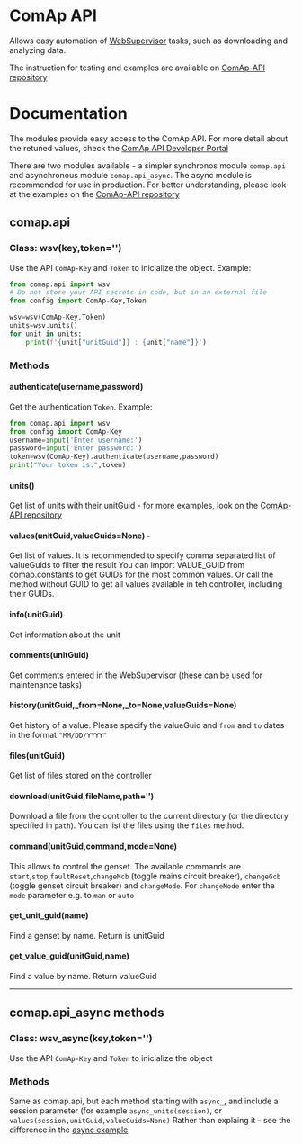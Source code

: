 # ComAp API
Allows easy automation of [WebSupervisor](https://www.websupervisor.net/) tasks, such as downloading and analyzing data.

The instruction for testing and examples are available on [ComAp-API repository](https://github.com/bruxy70/ComAp-API)

# Documentation
The modules provide easy access to the ComAp API. For more detail about the retuned values, check the [ComAp API Developer Portal](https://websupervisor.portal.azure-api.net/docs/services)

There are two modules available - a simpler synchronos module `comap.api` and asynchronous module `comap.api_async`. The async module is recommended for use in production.
For better understanding, please look at the examples on the [ComAp-API repository](https://github.com/bruxy70/ComAp-API)

## comap.api
### Class: wsv(key,token='')
Use the API ``ComAp-Key`` and ``Token`` to inicialize the object. Example:
```python
from comap.api import wsv
# Do not store your API secrets in code, but in an external file
from config import ComAp-Key,Token

wsv=wsv(ComAp-Key,Token)
units=wsv.units()
for unit in units:
    print(f'{unit["unitGuid"]} : {unit["name"]}')
```

### Methods
#### authenticate(username,password)
Get the authentication `Token`. 
Example:
```python
from comap.api import wsv
from config import ComAp-Key
username=input('Enter username:')
password=input('Enter password:')
token=wsv(ComAp-Key).authenticate(username,password)
print("Your token is:",token)
```

#### units()
Get list of units with their unitGuid - for more examples, look on the [ComAp-API repository](https://github.com/bruxy70/ComAp-API)

#### values(unitGuid,valueGuids=None) - 
Get list of values. It is recommended to specify comma separated list of valueGuids to filter the result
You can import VALUE_GUID from comap.constants to get GUIDs for the most common values. Or call the method without GUID to get all values available in teh controller, including their GUIDs.

#### info(unitGuid)
Get information about the unit

#### comments(unitGuid)
Get comments entered in the WebSupervisor (these can be used for maintenance tasks)

#### history(unitGuid,_from=None,_to=None,valueGuids=None)
Get history of a value. Please specify the valueGuid and `from` and `to` dates in the format `"MM/DD/YYYY"`

#### files(unitGuid)
Get list of files stored on the controller

#### download(unitGuid,fileName,path='')
Download a file from the controller to the current directory (or the directory specified in `path`). You can list the files using the `files` method.

#### command(unitGuid,command,mode=None)
This allows to control the genset. The available commands are `start`,`stop`,`faultReset`,`changeMcb` (toggle mains circuit breaker), `changeGcb` (toggle genset circuit breaker) and `changeMode`. 
For `changeMode` enter the `mode` parameter e.g. to `man` or `auto`

#### get_unit_guid(name)
Find a genset by name. Return is unitGuid

#### get_value_guid(unitGuid,name)
Find a value by name. Return valueGuid

---

## comap.api_async methods
### Class: wsv_async(key,token='')
Use the API ``ComAp-Key`` and ``Token`` to inicialize the object

### Methods
Same as comap.api, but each method starting with `async_`, and include a session parameter (for example `async_units(session)`, or `values(session,unitGuid,valueGuids=None)`
Rather than explaing it - see the difference in the [async example](https://github.com/bruxy70/ComAp-API/tree/development/simple-examples-async)